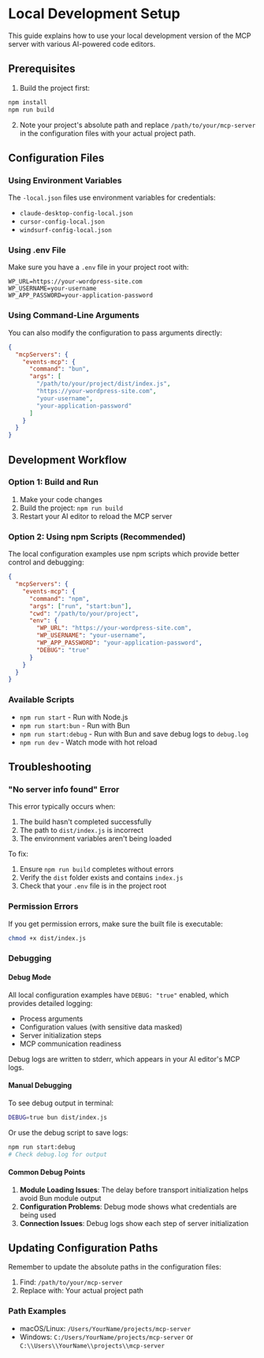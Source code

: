 # Local Development Setup

This guide explains how to use your local development version of the MCP server with various AI-powered code editors.

## Prerequisites

1. Build the project first:
```bash
npm install
npm run build
```

2. Note your project's absolute path and replace `/path/to/your/mcp-server` in the configuration files with your actual project path.

## Configuration Files

### Using Environment Variables
The `-local.json` files use environment variables for credentials:
- `claude-desktop-config-local.json`
- `cursor-config-local.json`
- `windsurf-config-local.json`

### Using .env File
Make sure you have a `.env` file in your project root with:
```env
WP_URL=https://your-wordpress-site.com
WP_USERNAME=your-username
WP_APP_PASSWORD=your-application-password
```

### Using Command-Line Arguments
You can also modify the configuration to pass arguments directly:
```json
{
  "mcpServers": {
    "events-mcp": {
      "command": "bun",
      "args": [
        "/path/to/your/project/dist/index.js",
        "https://your-wordpress-site.com",
        "your-username",
        "your-application-password"
      ]
    }
  }
}
```

## Development Workflow

### Option 1: Build and Run
1. Make your code changes
2. Build the project: `npm run build`
3. Restart your AI editor to reload the MCP server

### Option 2: Using npm Scripts (Recommended)
The local configuration examples use npm scripts which provide better control and debugging:
```json
{
  "mcpServers": {
    "events-mcp": {
      "command": "npm",
      "args": ["run", "start:bun"],
      "cwd": "/path/to/your/project",
      "env": {
        "WP_URL": "https://your-wordpress-site.com",
        "WP_USERNAME": "your-username",
        "WP_APP_PASSWORD": "your-application-password",
        "DEBUG": "true"
      }
    }
  }
}
```

### Available Scripts
- `npm run start` - Run with Node.js
- `npm run start:bun` - Run with Bun
- `npm run start:debug` - Run with Bun and save debug logs to `debug.log`
- `npm run dev` - Watch mode with hot reload

## Troubleshooting

### "No server info found" Error
This error typically occurs when:
1. The build hasn't completed successfully
2. The path to `dist/index.js` is incorrect
3. The environment variables aren't being loaded

To fix:
1. Ensure `npm run build` completes without errors
2. Verify the `dist` folder exists and contains `index.js`
3. Check that your `.env` file is in the project root

### Permission Errors
If you get permission errors, make sure the built file is executable:
```bash
chmod +x dist/index.js
```

### Debugging

#### Debug Mode
All local configuration examples have `DEBUG: "true"` enabled, which provides detailed logging:
- Process arguments
- Configuration values (with sensitive data masked)
- Server initialization steps
- MCP communication readiness

Debug logs are written to stderr, which appears in your AI editor's MCP logs.

#### Manual Debugging
To see debug output in terminal:
```bash
DEBUG=true bun dist/index.js
```

Or use the debug script to save logs:
```bash
npm run start:debug
# Check debug.log for output
```

#### Common Debug Points
1. **Module Loading Issues**: The delay before transport initialization helps avoid Bun module output
2. **Configuration Problems**: Debug mode shows what credentials are being used
3. **Connection Issues**: Debug logs show each step of server initialization

## Updating Configuration Paths

Remember to update the absolute paths in the configuration files:
1. Find: `/path/to/your/mcp-server`
2. Replace with: Your actual project path

### Path Examples
- macOS/Linux: `/Users/YourName/projects/mcp-server`
- Windows: `C:/Users/YourName/projects/mcp-server` or `C:\\Users\\YourName\\projects\\mcp-server`